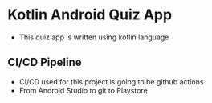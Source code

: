 # Kotlin Android Quiz App
- This quiz app is written using kotlin language

## CI/CD Pipeline
- CI/CD used for this project is going to be github actions
- From Android Studio to git to Playstore
